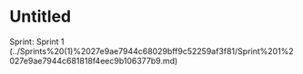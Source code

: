 # Untitled

Sprint: Sprint 1 (../Sprints%20(1)%2027e9ae7944c68029bff9c52259af3f81/Sprint%201%2027e9ae7944c681818f4eec9b106377b9.md)